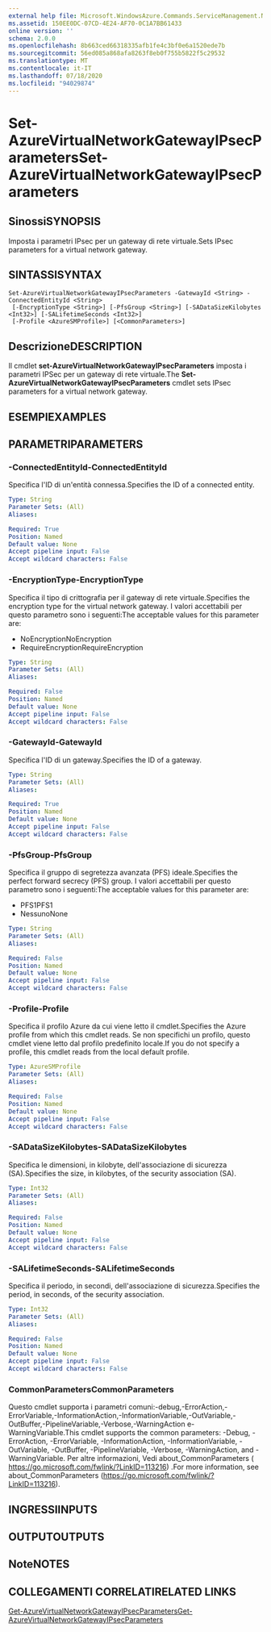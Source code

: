 ```yaml
---
external help file: Microsoft.WindowsAzure.Commands.ServiceManagement.Network.dll-Help.xml
ms.assetid: 150EE0DC-07CD-4E24-AF70-0C1A7BB61433
online version: ''
schema: 2.0.0
ms.openlocfilehash: 8b663ced66318335afb1fe4c3bf0e6a1520ede7b
ms.sourcegitcommit: 56ed085a868afa8263f8eb0f755b5822f5c29532
ms.translationtype: MT
ms.contentlocale: it-IT
ms.lasthandoff: 07/18/2020
ms.locfileid: "94029874"
---
```

# <span data-ttu-id="3dc8f-101">Set-AzureVirtualNetworkGatewayIPsecParameters</span><span class="sxs-lookup"><span data-stu-id="3dc8f-101">Set-AzureVirtualNetworkGatewayIPsecParameters</span></span>

## <span data-ttu-id="3dc8f-102">Sinossi</span><span class="sxs-lookup"><span data-stu-id="3dc8f-102">SYNOPSIS</span></span>
<span data-ttu-id="3dc8f-103">Imposta i parametri IPsec per un gateway di rete virtuale.</span><span class="sxs-lookup"><span data-stu-id="3dc8f-103">Sets IPsec parameters for a virtual network gateway.</span></span>

## <span data-ttu-id="3dc8f-104">SINTASSI</span><span class="sxs-lookup"><span data-stu-id="3dc8f-104">SYNTAX</span></span>

```
Set-AzureVirtualNetworkGatewayIPsecParameters -GatewayId <String> -ConnectedEntityId <String>
 [-EncryptionType <String>] [-PfsGroup <String>] [-SADataSizeKilobytes <Int32>] [-SALifetimeSeconds <Int32>]
 [-Profile <AzureSMProfile>] [<CommonParameters>]
```

## <span data-ttu-id="3dc8f-105">Descrizione</span><span class="sxs-lookup"><span data-stu-id="3dc8f-105">DESCRIPTION</span></span>
<span data-ttu-id="3dc8f-106">Il cmdlet **set-AzureVirtualNetworkGatewayIPsecParameters** imposta i parametri IPSec per un gateway di rete virtuale.</span><span class="sxs-lookup"><span data-stu-id="3dc8f-106">The **Set-AzureVirtualNetworkGatewayIPsecParameters** cmdlet sets IPsec parameters for a virtual network gateway.</span></span>

## <span data-ttu-id="3dc8f-107">ESEMPI</span><span class="sxs-lookup"><span data-stu-id="3dc8f-107">EXAMPLES</span></span>

## <span data-ttu-id="3dc8f-108">PARAMETRI</span><span class="sxs-lookup"><span data-stu-id="3dc8f-108">PARAMETERS</span></span>

### <span data-ttu-id="3dc8f-109">-ConnectedEntityId</span><span class="sxs-lookup"><span data-stu-id="3dc8f-109">-ConnectedEntityId</span></span>
<span data-ttu-id="3dc8f-110">Specifica l'ID di un'entità connessa.</span><span class="sxs-lookup"><span data-stu-id="3dc8f-110">Specifies the ID of a connected entity.</span></span>

```yaml
Type: String
Parameter Sets: (All)
Aliases: 

Required: True
Position: Named
Default value: None
Accept pipeline input: False
Accept wildcard characters: False
```

### <span data-ttu-id="3dc8f-111">-EncryptionType</span><span class="sxs-lookup"><span data-stu-id="3dc8f-111">-EncryptionType</span></span>
<span data-ttu-id="3dc8f-112">Specifica il tipo di crittografia per il gateway di rete virtuale.</span><span class="sxs-lookup"><span data-stu-id="3dc8f-112">Specifies the encryption type for the virtual network gateway.</span></span>
<span data-ttu-id="3dc8f-113">I valori accettabili per questo parametro sono i seguenti:</span><span class="sxs-lookup"><span data-stu-id="3dc8f-113">The acceptable values for this parameter are:</span></span>

- <span data-ttu-id="3dc8f-114">NoEncryption</span><span class="sxs-lookup"><span data-stu-id="3dc8f-114">NoEncryption</span></span>
- <span data-ttu-id="3dc8f-115">RequireEncryption</span><span class="sxs-lookup"><span data-stu-id="3dc8f-115">RequireEncryption</span></span>

```yaml
Type: String
Parameter Sets: (All)
Aliases: 

Required: False
Position: Named
Default value: None
Accept pipeline input: False
Accept wildcard characters: False
```

### <span data-ttu-id="3dc8f-116">-GatewayId</span><span class="sxs-lookup"><span data-stu-id="3dc8f-116">-GatewayId</span></span>
<span data-ttu-id="3dc8f-117">Specifica l'ID di un gateway.</span><span class="sxs-lookup"><span data-stu-id="3dc8f-117">Specifies the ID of a gateway.</span></span>

```yaml
Type: String
Parameter Sets: (All)
Aliases: 

Required: True
Position: Named
Default value: None
Accept pipeline input: False
Accept wildcard characters: False
```

### <span data-ttu-id="3dc8f-118">-PfsGroup</span><span class="sxs-lookup"><span data-stu-id="3dc8f-118">-PfsGroup</span></span>
<span data-ttu-id="3dc8f-119">Specifica il gruppo di segretezza avanzata (PFS) ideale.</span><span class="sxs-lookup"><span data-stu-id="3dc8f-119">Specifies the perfect forward secrecy (PFS) group.</span></span>
<span data-ttu-id="3dc8f-120">I valori accettabili per questo parametro sono i seguenti:</span><span class="sxs-lookup"><span data-stu-id="3dc8f-120">The acceptable values for this parameter are:</span></span>

- <span data-ttu-id="3dc8f-121">PFS1</span><span class="sxs-lookup"><span data-stu-id="3dc8f-121">PFS1</span></span>
- <span data-ttu-id="3dc8f-122">Nessuno</span><span class="sxs-lookup"><span data-stu-id="3dc8f-122">None</span></span>

```yaml
Type: String
Parameter Sets: (All)
Aliases: 

Required: False
Position: Named
Default value: None
Accept pipeline input: False
Accept wildcard characters: False
```

### <span data-ttu-id="3dc8f-123">-Profile</span><span class="sxs-lookup"><span data-stu-id="3dc8f-123">-Profile</span></span>
<span data-ttu-id="3dc8f-124">Specifica il profilo Azure da cui viene letto il cmdlet.</span><span class="sxs-lookup"><span data-stu-id="3dc8f-124">Specifies the Azure profile from which this cmdlet reads.</span></span> <span data-ttu-id="3dc8f-125">Se non specifichi un profilo, questo cmdlet viene letto dal profilo predefinito locale.</span><span class="sxs-lookup"><span data-stu-id="3dc8f-125">If you do not specify a profile, this cmdlet reads from the local default profile.</span></span>

```yaml
Type: AzureSMProfile
Parameter Sets: (All)
Aliases: 

Required: False
Position: Named
Default value: None
Accept pipeline input: False
Accept wildcard characters: False
```

### <span data-ttu-id="3dc8f-126">-SADataSizeKilobytes</span><span class="sxs-lookup"><span data-stu-id="3dc8f-126">-SADataSizeKilobytes</span></span>
<span data-ttu-id="3dc8f-127">Specifica le dimensioni, in kilobyte, dell'associazione di sicurezza (SA).</span><span class="sxs-lookup"><span data-stu-id="3dc8f-127">Specifies the size, in kilobytes, of the security association (SA).</span></span>

```yaml
Type: Int32
Parameter Sets: (All)
Aliases: 

Required: False
Position: Named
Default value: None
Accept pipeline input: False
Accept wildcard characters: False
```

### <span data-ttu-id="3dc8f-128">-SALifetimeSeconds</span><span class="sxs-lookup"><span data-stu-id="3dc8f-128">-SALifetimeSeconds</span></span>
<span data-ttu-id="3dc8f-129">Specifica il periodo, in secondi, dell'associazione di sicurezza.</span><span class="sxs-lookup"><span data-stu-id="3dc8f-129">Specifies the period, in seconds, of the security association.</span></span>

```yaml
Type: Int32
Parameter Sets: (All)
Aliases: 

Required: False
Position: Named
Default value: None
Accept pipeline input: False
Accept wildcard characters: False
```

### <span data-ttu-id="3dc8f-130">CommonParameters</span><span class="sxs-lookup"><span data-stu-id="3dc8f-130">CommonParameters</span></span>
<span data-ttu-id="3dc8f-131">Questo cmdlet supporta i parametri comuni:-debug,-ErrorAction,-ErrorVariable,-InformationAction,-InformationVariable,-OutVariable,-OutBuffer,-PipelineVariable,-Verbose,-WarningAction e-WarningVariable.</span><span class="sxs-lookup"><span data-stu-id="3dc8f-131">This cmdlet supports the common parameters: -Debug, -ErrorAction, -ErrorVariable, -InformationAction, -InformationVariable, -OutVariable, -OutBuffer, -PipelineVariable, -Verbose, -WarningAction, and -WarningVariable.</span></span> <span data-ttu-id="3dc8f-132">Per altre informazioni, Vedi about_CommonParameters ( https://go.microsoft.com/fwlink/?LinkID=113216) .</span><span class="sxs-lookup"><span data-stu-id="3dc8f-132">For more information, see about_CommonParameters (https://go.microsoft.com/fwlink/?LinkID=113216).</span></span>

## <span data-ttu-id="3dc8f-133">INGRESSI</span><span class="sxs-lookup"><span data-stu-id="3dc8f-133">INPUTS</span></span>

## <span data-ttu-id="3dc8f-134">OUTPUT</span><span class="sxs-lookup"><span data-stu-id="3dc8f-134">OUTPUTS</span></span>

## <span data-ttu-id="3dc8f-135">Note</span><span class="sxs-lookup"><span data-stu-id="3dc8f-135">NOTES</span></span>

## <span data-ttu-id="3dc8f-136">COLLEGAMENTI CORRELATI</span><span class="sxs-lookup"><span data-stu-id="3dc8f-136">RELATED LINKS</span></span>

[<span data-ttu-id="3dc8f-137">Get-AzureVirtualNetworkGatewayIPsecParameters</span><span class="sxs-lookup"><span data-stu-id="3dc8f-137">Get-AzureVirtualNetworkGatewayIPsecParameters</span></span>](./Get-AzureVirtualNetworkGatewayIPsecParameters.md)


